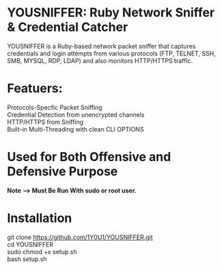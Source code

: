 # YOUSNIFFER: Ruby Network Sniffer & Credential Catcher

YOUSNIFFER is a Ruby-based network packet sniffer that captures credentials and login attempts from various protocols (FTP, TELNET, SSH, SMB, MYSQL, RDP, LDAP) and also monitors HTTP/HTTPS traffic. <br>

# Featuers:
Protocols-Specfic Packet Sniffing <br>
Credential Detection from unencrypted channels <br>
HTTP/HTTPS from Sniffing <br>
Built-in Multi-Threading with clean CLI OPTIONS <br>

# Used for Both  Offensive and Defensive Purpose
<b>
Note -->  Must Be Run With sudo  or  root user.
</b>

# Installation
git clone https://github.com/1Y0U1/YOUSNIFFER.git <br>
cd YOUSNIFFER  <br>
sudo chmod +x setup.sh  <br>
bash setup.sh  <br>

